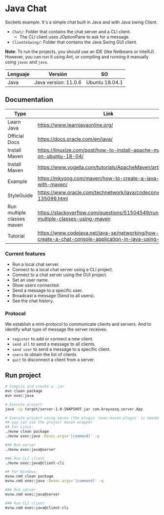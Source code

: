 # Java Chat
Sockets example. It's a simple chat built in Java and with Java swing Client.

- `Chat/`: Folder that contains the chat server and a CLI client.
  -  The CLI client uses JOptionPane to ask for a message.
- `ClienteSwing/`: Folder that contains the Java Swing GUI client.

**Note**: To run the projects, you should use an IDE (like Netbeans or IntelliJ). However, you can run it using Ant, or compiling and running it manually using `javac` and `java`.

| Lenguaje | Versión              | SO             |
| -------- | -------------------- | -------------- |
| Java     | Java version: 11.0.6 | Ubuntu 18.04.1 |

## Documentation

| Type                       | Link                                                         |
| -------------------------- | ------------------------------------------------------------ |
| Learn Java                 | https://www.learnjavaonline.org/                             |
| Official Docs              | https://docs.oracle.com/en/java/                             |
| Install Maven              | https://linuxize.com/post/how-to-install-apache-maven-on-ubuntu-18-04/ |
| Install Maven              | https://www.vogella.com/tutorials/ApacheMaven/article.html   |
| Example                    | https://mkyong.com/maven/how-to-create-a-java-project-with-maven/ |
| StyleGuide                 | https://www.oracle.com/technetwork/java/codeconventions-135099.html |
| Run multiple classes maven | https://stackoverflow.com/questions/51504549/run-multiple-classes-using-maven |
| Tutorial                   | https://www.codejava.net/java-se/networking/how-to-create-a-chat-console-application-in-java-using-socket |

### Current features
- Run a local chat server.
- Connect to a local chat server using a CLI project.
- Connect to a chat server using the GUI project.
- Set an user name.
- Show users connected.
- Send a message to a specific user.
- Broadcast a message (Send to all users).
- See the chat history.

### Protocol
We establish a mini-protocol to communicate clients and servers. And to identify what type of message the server receives.
- `register` to add or connect a new client.
- `send all` to send a message to all clients.
- `send user` to send a message to a specific client.
- `users` to obtain the list of clients
- `quit` to disconnect a client from a server.

## Run project
```bash
# Compile and create a .jar
mvn clean package
mvn exec:java

# Execute project
java -cp target/server-1.0-SNAPSHOT.jar com.brayvasq.server.App

# Execute project using maven (the plugin 'exec-maven-plugin' is needed)
## you can use the project maven wrapper
## For Linux:
./mvnw clean package
./mvnw exec:java -Dexec.args='[command]' -q

### Run server
./mvnw exec:java@server

### Run CLI client
./mvnw exec:java@client-cli

## For Windows:
mvnw.cmd clean package
mvnw.cmd exec:java -Dexec.args='[command]' -q

### Run server
mvnw.cmd exec:java@server

### Run CLI client
mvnw.cmd exec:java@client-cli
```